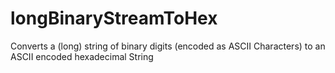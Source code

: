 # longBinaryStreamToHex
Converts a (long) string of binary digits (encoded as ASCII Characters) to an ASCII encoded hexadecimal String

